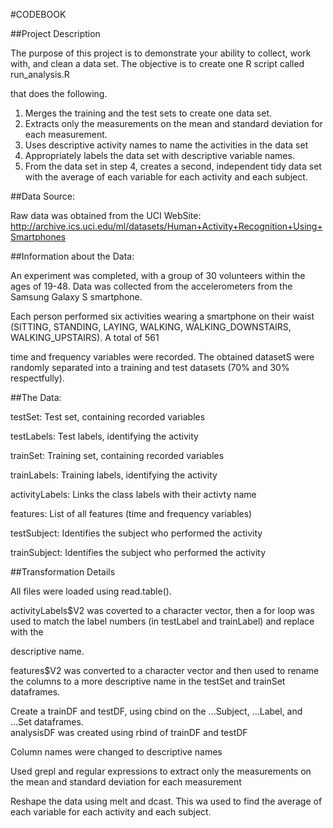 #CODEBOOK

##Project Description

The purpose of this project is to demonstrate your ability to collect, work with, and clean a data set.  The objective is to create one R script called run_analysis.R 

that does the following.

1. Merges the training and the test sets to create one data set.
2. Extracts only the measurements on the mean and standard deviation for each measurement.
3. Uses descriptive activity names to name the activities in the data set
4. Appropriately labels the data set with descriptive variable names.
5. From the data set in step 4, creates a second, independent tidy data set with the average of each variable for each activity and each subject.


##Data Source:

Raw data was obtained from the UCI WebSite: http://archive.ics.uci.edu/ml/datasets/Human+Activity+Recognition+Using+Smartphones


##Information about the Data:

An experiment was completed, with a group of 30 volunteers within the ages of 19-48.  Data was collected from the accelerometers from the Samsung Galaxy S smartphone.  

Each person performed six activities wearing a smartphone on their waist (SITTING, STANDING, LAYING, WALKING, WALKING_DOWNSTAIRS, WALKING_UPSTAIRS).  A total of 561 

time and frequency variables were recorded.  The obtained datasetS were randomly separated into a training and test datasets (70% and 30% respectfully).


##The Data:

testSet: Test set, containing recorded variables

testLabels: Test labels, identifying the activity

trainSet: Training set, containing recorded variables

trainLabels: Training labels, identifying the activity

activityLabels: Links the class labels with their activty name

features: List of all features (time and frequency variables)

testSubject: Identifies the subject who performed the activity

trainSubject: Identifies the subject who performed the activity


##Transformation Details

All files were loaded using read.table().

activityLabels$V2 was coverted to a character vector, then a for loop was used to match the label numbers (in testLabel and trainLabel) and replace with the 

descriptive name.

features$V2 was converted to a character vector and then used to rename the columns to a more descriptive name in the testSet and trainSet dataframes.

Create a trainDF and testDF, using cbind on the ...Subject, ...Label, and ...Set dataframes.  
analysisDF was created using rbind of trainDF and testDF

Column names were changed to descriptive names

Used grepl and regular expressions to extract only the measurements on the mean and standard deviation for each measurement

Reshape the data using melt and dcast.  This wa used to find the average of each variable for each activity and each subject.
